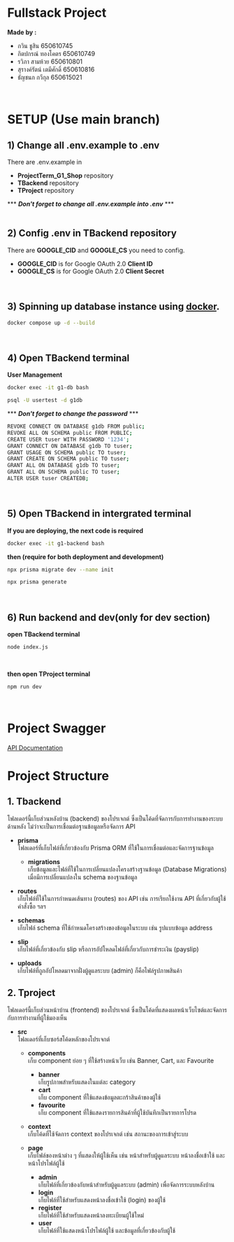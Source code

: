 # Fullstack Project

**Made by :**

- กวิน ชูสิน 650610745
- กิตปกรณ์ ทองโคตร 650610749
- รวิภา สามห้วย 650610801
- สุรางค์รัตน์ เตมีศักดิ์ 650610816
- ธัญชนก กวีกุล 650615021
<br/>

# SETUP (Use main branch) 

## 1) Change all .env.example to .env

There are .env.example in 
- **ProjectTerm_G1_Shop** repository
- **TBackend** repository
- **TProject** repository

*** ***Don't forget to change all .env.example into .env*** ***
<br/>
<br/>

## 2) Config .env in TBackend repository

There are **GOOGLE_CID** and **GOOGLE_CS** you need to config.
- **GOOGLE_CID** is for Google OAuth 2.0 **Client ID**
- **GOOGLE_CS** is for Google OAuth 2.0 **Client Secret**
<br/>

## 3) Spinning up database instance using [docker](https://hub.docker.com/).

```bash
docker compose up -d --build
```
<br/>

## 4) Open TBackend terminal

**User Management**

```bash
docker exec -it g1-db bash
```

```bash
psql -U usertest -d g1db
```
*** ***Don't forget to change the password*** ***

```bash
REVOKE CONNECT ON DATABASE g1db FROM public;
REVOKE ALL ON SCHEMA public FROM PUBLIC;
CREATE USER tuser WITH PASSWORD '1234';
GRANT CONNECT ON DATABASE g1db TO tuser;
GRANT USAGE ON SCHEMA public TO tuser;
GRANT CREATE ON SCHEMA public TO tuser;
GRANT ALL ON DATABASE g1db TO tuser;
GRANT ALL ON SCHEMA public TO tuser;
ALTER USER tuser CREATEDB;
```
<br/>

## 5) Open TBackend in intergrated terminal

**If you are deploying, the next code is required**

```bash
docker exec -it g1-backend bash
```

**then (require for both deployment and development)**

```bash
npx prisma migrate dev --name init
```

```bash
npx prisma generate
```

<br/>

## 6) Run backend and dev(only for dev section)

**open TBackend terminal**

```bash
node index.js
```

<br/>

**then open TProject terminal**

```bash
npm run dev
```
<br/>

# Project Swagger
[API Documentation](http://10.10.182.248:1313/api-docs)


# Project Structure

## 1. **Tbackend**  
โฟลเดอร์นี้เก็บส่วนหลังบ้าน (backend) ของโปรเจกต์ ซึ่งเป็นโค้ดที่จัดการกับการทำงานของระบบด้านหลัง ไม่ว่าจะเป็นการเชื่อมต่อฐานข้อมูลหรือจัดการ API

- **prisma**  
  โฟลเดอร์ที่เก็บไฟล์ที่เกี่ยวข้องกับ Prisma ORM ที่ใช้ในการเชื่อมต่อและจัดการฐานข้อมูล
  - **migrations**  
    เก็บข้อมูลและไฟล์ที่ใช้ในการเปลี่ยนแปลงโครงสร้างฐานข้อมูล (Database Migrations) เมื่อมีการเปลี่ยนแปลงใน schema ของฐานข้อมูล

- **routes**  
  เก็บไฟล์ที่ใช้ในการกำหนดเส้นทาง (routes) ของ API เช่น การเรียกใช้งาน API ที่เกี่ยวกับผู้ใช้ คำสั่งซื้อ ฯลฯ

- **schemas**  
  เก็บไฟล์ schema ที่ใช้กำหนดโครงสร้างของข้อมูลในระบบ เช่น รูปแบบข้อมูล address

- **slip**  
  เก็บไฟล์ที่เกี่ยวข้องกับ slip หรือการอัปโหลดไฟล์ที่เกี่ยวกับการชำระเงิน (payslip)

- **uploads**  
  เก็บไฟล์ที่ถูกอัปโหลดมาจากฝั่งผู้ดูแลระบบ (admin) ก็คือไฟล์รูปภาพสินค้า

## 2. **Tproject**  
โฟลเดอร์นี้เก็บส่วนหน้าบ้าน (frontend) ของโปรเจกต์ ซึ่งเป็นโค้ดที่แสดงผลหน้าเว็บไซต์และจัดการกับการทำงานที่ผู้ใช้มองเห็น

- **src**  
  โฟลเดอร์ที่เก็บซอร์สโค้ดหลักของโปรเจกต์

  - **components**  
    เก็บ component ย่อย ๆ ที่ใช้สร้างหน้าเว็บ เช่น Banner, Cart, และ Favourite
    - **banner**  
      เก็บรูปภาพสำหรับแสดงในแต่ละ category
    - **cart**  
      เก็บ component ที่ใช้แสดงข้อมูลตะกร้าสินค้าของผู้ใช้
    - **favourite**  
      เก็บ component ที่ใช้แสดงรายการสินค้าที่ผู้ใช้บันทึกเป็นรายการโปรด

  - **context**  
    เก็บโค้ดที่ใช้จัดการ context ของโปรเจกต์ เช่น สถานะของการเข้าสู่ระบบ

  - **page**  
    เก็บไฟล์ของหน้าต่าง ๆ ที่แสดงให้ผู้ใช้เห็น เช่น หน้าสำหรับผู้ดูแลระบบ หน้าลงชื่อเข้าใช้ และหน้าโปรไฟล์ผู้ใช้
    - **admin**  
      เก็บไฟล์ที่เกี่ยวข้องกับหน้าสำหรับผู้ดูแลระบบ (admin) เพื่อจัดการระบบหลังบ้าน
    - **login**  
      เก็บไฟล์ที่ใช้สำหรับแสดงหน้าลงชื่อเข้าใช้ (login) ของผู้ใช้
    - **register**  
      เก็บไฟล์ที่ใช้สำหรับแสดงหน้าลงทะเบียนผู้ใช้ใหม่
    - **user**  
      เก็บไฟล์ที่ใช้แสดงหน้าโปรไฟล์ผู้ใช้ และข้อมูลที่เกี่ยวข้องกับผู้ใช้

